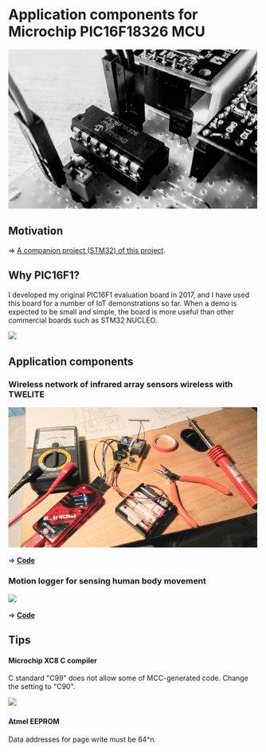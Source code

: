 # Application components for Microchip PIC16F18326 MCU

<img src="./doc/pic16f18326.jpg" width="500">

## Motivation

=> [A companion project (STM32) of this project](https://github.com/araobp/stm32-mcu).

## Why PIC16F1?

I developed my original PIC16F1 evaluation board in 2017, and I have used this board for a number of IoT demonstrations so far. When a demo is expected to be small and simple, the board is more useful than other commercial boards such as STM32 NUCLEO.

![](https://docs.google.com/drawings/d/e/2PACX-1vTHoT0TZIyVhAgkDVHyuWkc1-_6oFHT2mF53g2q36bgH_qxplkvvRIkJ3PqJBNuTZauhhMmSiemMoZO/pub?w=680&h=400)

## Application components

### Wireless network of infrared array sensors wireless with TWELITE 

<img src="./doc/twelite-dip.jpg" width="500">

=> **[Code](TWELITE.md)**

### Motion logger for sensing human body movement

<img src="./doc/motion_measurement_system.jpg" width="500">

=> **[Code](MOTION_LOGGER.md)**

## Tips

#### Microchip XC8 C compiler

C standard "C99" does not allow some of MCC-generated code. Change the setting to "C90".

![](./doc/C90_standard.jpg)

#### Atmel EEPROM

Data addresses for page write must be 64^n.
